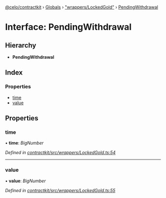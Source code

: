 [@celo/contractkit](../README.md) › [Globals](../globals.md) › ["wrappers/LockedGold"](../modules/_wrappers_lockedgold_.md) › [PendingWithdrawal](_wrappers_lockedgold_.pendingwithdrawal.md)

# Interface: PendingWithdrawal

## Hierarchy

* **PendingWithdrawal**

## Index

### Properties

* [time](_wrappers_lockedgold_.pendingwithdrawal.md#time)
* [value](_wrappers_lockedgold_.pendingwithdrawal.md#value)

## Properties

###  time

• **time**: *BigNumber*

*Defined in [contractkit/src/wrappers/LockedGold.ts:54](https://github.com/celo-org/celo-monorepo/blob/master/packages/sdk/contractkit/src/wrappers/LockedGold.ts#L54)*

___

###  value

• **value**: *BigNumber*

*Defined in [contractkit/src/wrappers/LockedGold.ts:55](https://github.com/celo-org/celo-monorepo/blob/master/packages/sdk/contractkit/src/wrappers/LockedGold.ts#L55)*
